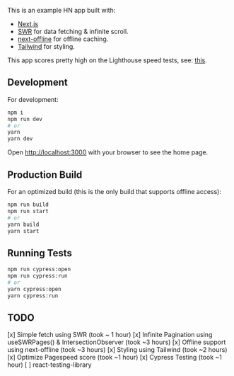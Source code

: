 This is an example HN app built with:

* [Next.js](https://nextjs.org/)
* [SWR](https://swr.now.sh) for data fetching & infinite scroll.
* [next-offline](https://github.com/hanford/next-offline) for offline caching.
* [Tailwind](https://tailwindcss.com) for styling.

This app scores pretty high on the Lighthouse speed tests, see: [this](./lighthouse-score.png).

## Development

For development:

```bash
npm i
npm run dev
# or
yarn
yarn dev
```

Open [http://localhost:3000](http://localhost:3000) with your browser to see the home page.

## Production Build

For an optimized build (this is the only build that supports offline access):

```bash
npm run build
npm run start
# or
yarn build
yarn start
```

## Running Tests

```bash
npm run cypress:open
npm run cypress:run
# or
yarn cypress:open
yarn cypress:run
```

## TODO

[x] Simple fetch using SWR (took ~ 1 hour)
[x] Infinite Pagination using useSWRPages() & IntersectionObserver (took ~3 hours)
[x] Offline support using next-offline (took ~3 hours)
[x] Styling using Tailwind (took ~2 hours)
[x] Optimize Pagespeed score (took ~1 hour)
[x] Cypress Testing (took ~1 hour)
[ ] react-testing-library